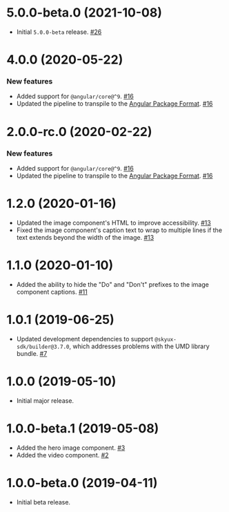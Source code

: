 # 5.0.0-beta.0 (2021-10-08)

- Initial `5.0.0-beta` release. [#26](https://github.com/blackbaud/skyux-lib-media/pull/26)

# 4.0.0 (2020-05-22)

### New features

- Added support for `@angular/core@^9`. [#16](https://github.com/blackbaud/skyux-lib-media/pull/16)
- Updated the pipeline to transpile to the [Angular Package Format](https://docs.google.com/document/d/1CZC2rcpxffTDfRDs6p1cfbmKNLA6x5O-NtkJglDaBVs/preview). [#16](https://github.com/blackbaud/skyux-lib-media/pull/16)

# 2.0.0-rc.0 (2020-02-22)

### New features

- Added support for `@angular/core@^9`. [#16](https://github.com/blackbaud/skyux-lib-media/pull/16)
- Updated the pipeline to transpile to the [Angular Package Format](https://docs.google.com/document/d/1CZC2rcpxffTDfRDs6p1cfbmKNLA6x5O-NtkJglDaBVs/preview). [#16](https://github.com/blackbaud/skyux-lib-media/pull/16)

# 1.2.0 (2020-01-16)

- Updated the image component's HTML to improve accessibility. [#13](https://github.com/blackbaud/skyux-lib-media/pull/13)
- Fixed the image component's caption text to wrap to multiple lines if the text extends beyond the width of the image. [#13](https://github.com/blackbaud/skyux-lib-media/pull/13)

# 1.1.0 (2020-01-10)

- Added the ability to hide the "Do" and "Don't" prefixes to the image component captions. [#11](https://github.com/blackbaud/skyux-lib-media/pull/11)

# 1.0.1 (2019-06-25)

- Updated development dependencies to support `@skyux-sdk/builder@3.7.0`, which addresses problems with the UMD library bundle. [#7](https://github.com/blackbaud/skyux-lib-media/pull/7)

# 1.0.0 (2019-05-10)

- Initial major release.

# 1.0.0-beta.1 (2019-05-08)

- Added the hero image component. [#3](https://github.com/blackbaud/skyux-lib-media/pull/3)
- Added the video component. [#2](https://github.com/blackbaud/skyux-lib-media/pull/2)

# 1.0.0-beta.0 (2019-04-11)

- Initial beta release.
